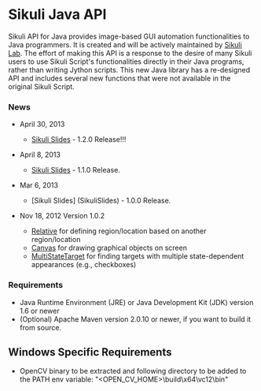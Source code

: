 Sikuli Java API
===============

Sikuli API for Java provides image-based GUI automation functionalities to Java programmers. 
It is created and will be actively maintained by [Sikuli Lab](lab.sikuli.org). The effort of making this API is a 
response to the desire of many Sikuli users to use Sikuli Script's functionalities directly in 
their Java programs, rather than writing Jython scripts. This new Java library has a re-designed 
API and includes several new functions that were not available in the original Sikuli Script. 

### News

* April 30, 2013
  * [Sikuli Slides](SikuliSlides) - 1.2.0 Release!!!

* April 8, 2013
  * [Sikuli Slides](SikuliSlides) - 1.1.0 Release.

* Mar 6, 2013
  * [Sikuli Slides] (SikuliSlides) - 1.0.0 Release.

* Nov 18, 2012 Version 1.0.2
  * [Relative](Relative) for defining region/location based on another region/location
  * [Canvas](Canvas) for drawing graphical objects on screen
  * [MultiStateTarget](MultiStateTarget) for finding targets with multiple state-dependent appearances (e.g., checkboxes)

### Requirements

  *  Java Runtime Environment (JRE) or Java Development Kit (JDK) version 1.6 or newer
  * (Optional) Apache Maven version 2.0.10 or newer, if you want to build it from source.

## Windows Specific Requirements

  * OpenCV binary to be extracted and following directory to be added to the PATH env variable:
        "<OPEN_CV_HOME>\build\x64\vc12\bin"
